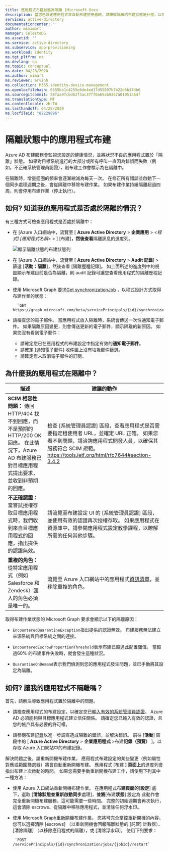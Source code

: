 ```yaml
---
title: 應用程式布建狀態為隔離 |Microsoft Docs
description: 當您已設定應用程式來自動布建使用者時，請瞭解隔離的布建狀態是什麼，以及如何將它清除。
services: active-directory
documentationcenter: ''
author: msmimart
manager: CelesteDG
ms.assetid: ''
ms.service: active-directory
ms.subservice: app-provisioning
ms.workload: identity
ms.tgt_pltfrm: na
ms.devlang: na
ms.topic: conceptual
ms.date: 04/28/2020
ms.author: mimart
ms.reviewer: arvinh
ms.collection: M365-identity-device-management
ms.openlocfilehash: 0355bb1c4255e6de4ed17d55097b7b22d6b37db6
ms.sourcegitcommit: 58faa9fcbd62f3ac37ff0a65ab9357a01051a64f
ms.translationtype: MT
ms.contentlocale: zh-TW
ms.lasthandoff: 04/28/2020
ms.locfileid: "82229896"
---
```

# <a name="application-provisioning-in-quarantine-status"></a>隔離狀態中的應用程式布建

Azure AD 布建服務會監視您設定的健康情況，並將狀況不良的應用程式置於「隔離」狀態。 如果對目標系統進行的大部分或所有呼叫一直因為錯誤而失敗（例如，不正確系統管理員認證），則布建工作會標示為在隔離中。

在隔離時，增量迴圈的頻率會逐漸縮減為每天一次。 在修正所有錯誤並啟動下一個同步處理週期之後，會從隔離中移除布建作業。 如果布建作業持續隔離超過四周，則會停用布建作業（停止執行）。

## <a name="how-do-i-know-if-my-application-is-in-quarantine"></a>如何? 知道我的應用程式是否處於隔離的情況？

有三種方式可檢查應用程式是否處於隔離中：
  
- 在 [Azure 入口網站中，流覽至 [ **Azure Active Directory** > **企業應用** > &lt;*程式] [應用程式名稱*&gt; > ] [布建]**，然後查看**隔離訊息的進度列。   

  ![顯示隔離狀態的布建狀態列](./media/application-provisioning-quarantine-status/progress-bar-quarantined.png)

- 在 [Azure 入口網站中，流覽至 [ **Azure Active Directory** > **Audit 記錄**] > 篩選 [**活動：隔離**]，然後查看 [隔離歷程記錄]。 如上面所述的進度列中的視圖顯示布建目前是否為隔離，則 audit 記錄可讓您查看應用程式的隔離歷程記錄。 

- 使用 Microsoft Graph 要求[Get synchronizationJob](https://docs.microsoft.com/graph/api/synchronization-synchronizationjob-get?view=graph-rest-beta&tabs=http) ，以程式設計方式取得布建作業的狀態：

        `GET https://graph.microsoft.com/beta/servicePrincipals/{id}/synchronization/jobs/{jobId}/`

- 請檢查您的電子郵件。 當應用程式放入隔離時，系統會傳送一次性通知電子郵件。 如果隔離原因變更，則會傳送更新的電子郵件，顯示隔離的新原因。 如果您沒有看到電子郵件：

  - 請確定您已在應用程式的布建設定中指定有效的**通知電子郵件**。
  - 請確定 [通知電子郵件] 收件匣上沒有垃圾郵件篩選。
  - 請確定您未取消電子郵件的訂閱。

## <a name="why-is-my-application-in-quarantine"></a>為什麼我的應用程式在隔離中？

|描述|建議的動作|
|---|---|
|**SCIM 相容性問題：** 傳回 HTTP/404 找不到回應，而不是預期的 HTTP/200 OK 回應。 在此情況下，Azure AD 布建服務已對目標應用程式提出要求，並收到非預期的回應。|檢查 [系統管理員認證] 區段，查看應用程式是否需要指定租使用者 URL，並確定 URL 正確。 如果您看不到問題，請洽詢應用程式開發人員，以確保其服務符合 SCIM 規範。 https://tools.ietf.org/html/rfc7644#section-3.4.2 |
|**不正確認證：** 當嘗試授權存取目標應用程式時，我們收到來自目標應用程式的回應，指出提供的認證無效。|請流覽至布建設定 UI 的 [系統管理員認證] 區段，並使用有效的認證再次授權存取。 如果應用程式在資源庫中，請參閱應用程式設定教學課程，以瞭解所需的任何其他步驟。|
|**重複的角色：** 從特定應用程式（例如 Salesforce 和 Zendesk）匯入的角色必須是唯一的。 |流覽至 Azure 入口網站中的應用程式[資訊清單](https://docs.microsoft.com/azure/active-directory/develop/reference-app-manifest)，並移除重複的角色。|

 取得布建作業狀態的 Microsoft Graph 要求會顯示以下的隔離原因：

- `EncounteredQuarantineException`指出提供的認證無效。 布建服務無法建立來源系統與目標系統之間的連接。

- `EncounteredEscrowProportionThreshold`表示布建已超過此配置閾值。 當超過60% 的布建事件失敗時，就會發生這種狀況。

- `QuarantineOnDemand`表示我們偵測到您的應用程式發生問題，並已手動將其設定為隔離。

## <a name="how-do-i-get-my-application-out-of-quarantine"></a>如何? 讓我的應用程式不隔離嗎？

首先，請解決導致應用程式置於隔離中的問題。

- 請檢查應用程式的布建設定，以確定您已[輸入有效的系統管理員認證](../app-provisioning/configure-automatic-user-provisioning-portal.md#configuring-automatic-user-account-provisioning)。 Azure AD 必須能夠與目標應用程式建立信任關係。 請確定您已輸入有效的認證，且您的帳戶具有必要的許可權。

- 請參閱布建[記錄](../reports-monitoring/concept-provisioning-logs.md)以進一步調查造成隔離的錯誤，並解決錯誤。 前往 [**活動**] 區段中的 [ **Azure Active Directory** &gt; **企業應用程式** &gt;布建**記錄（預覽）** ]，以存取 Azure 入口網站中的布建記錄。

解決問題之後，請重新開機布建作業。 應用程式布建設定的某些變更（例如屬性對應或範圍篩選器）將會自動重新開機布建。 應用程式 [布建 **] 頁面上**的進度列會指出布建上次啟動的時間。 如果您需要手動重新開機布建工作，請使用下列其中一種方法：  

- 使用 Azure 入口網站重新開機布建作業。 在應用程式布**建頁面的**[**設定**] 底下，選取 [**清除狀態並重新啟動同步**處理]，**並將**[布建**狀態**] 設定為 此動作會完全重新開機布建服務，這可能需要一些時間。 完整的初始週期會再次執行，這會清除 escrows、從隔離中移除應用程式，並清除任何浮水印。

- 使用 Microsoft Graph[重新開機](https://docs.microsoft.com/graph/api/synchronization-synchronizationjob-restart?view=graph-rest-beta&tabs=http)布建作業。 您將可完全掌控重新開機的內容。 您可以選擇清除 [escrows] （以重新開機會回報隔離狀態的 [託管] 計數器）、[清除隔離] （以移除應用程式的隔離），或 [清除浮水印]。 使用下列要求：
 
       `POST /servicePrincipals/{id}/synchronization/jobs/{jobId}/restart`

